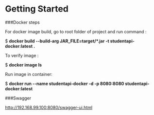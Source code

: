 # Getting Started

###Docker steps 

For docker image build, go to root folder of project and run command :

$ **docker build --build-arg JAR_FILE=target/\*.jar -t studentapi-docker:latest .**

To verify image :

$ **docker image ls**

Run image in container:

$ **docker run --name studentapi-docker -d -p 8080:8080 studentapi-docker:latest**


###Swagger

http://192.168.99.100:8080/swagger-ui.html

